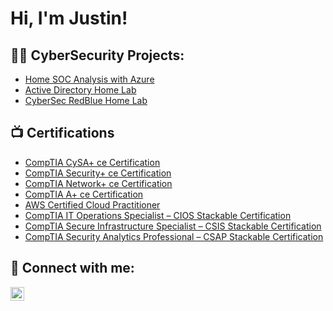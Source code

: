 <h1>Hi, I'm Justin! 
<h2>👨‍💻 CyberSecurity Projects:</h2>

  - [Home SOC Analysis with Azure](https://github.com/Justinrwiririza/Home-SOC-Analysis-with-Azure/tree/main)
  - [Active Directory Home Lab](https://github.com/Justinrwiririza/Home-SOC-Analysis-with-Azure/tree/main)
  - [CyberSec RedBlue Home Lab](https://github.com/Justinrwiririza/Home-SOC-Analysis-with-Azure/tree/main)

<h2>📺 Certifications</h2>

- [CompTIA CySA+ ce Certification](https://www.credly.com/badges/3ed42ae9-0ba8-4b5a-929c-9e2da72c21b5)
- [CompTIA Security+ ce Certification](https://www.credly.com/badges/9cfe8e06-f575-4581-bb91-f59bfc2f5057)
- [CompTIA Network+ ce Certification](https://www.credly.com/badges/9f88c065-fb2c-4f2f-8351-34214d754ddc)
- [CompTIA A+ ce Certification](https://www.credly.com/badges/24efda39-1852-4c00-88bc-0b3596c02e60)
- [AWS Certified Cloud Practitioner](https://www.credly.com/badges/91b0d70e-3e3f-4174-9c41-eafd976f0ada)
- [CompTIA IT Operations Specialist – CIOS Stackable Certification](https://www.credly.com/badges/ab5bbe2d-44d7-4d62-a7f3-c874df195bd1)
- [CompTIA Secure Infrastructure Specialist – CSIS Stackable Certification](https://www.credly.com/badges/144499c9-9668-4667-9392-da54599db525)
- [CompTIA Security Analytics Professional – CSAP Stackable Certification](https://www.credly.com/badges/d6552e1a-370a-424a-921b-bcba151f289a)

<h2> 🤳 Connect with me:</h2>

[<img align="left" alt="JoshMadakor | LinkedIn" width="22px" src="https://cdn.jsdelivr.net/npm/simple-icons@v3/icons/linkedin.svg" />][linkedin]

[linkedin]: https://www.linkedin.com/in/justin-rwiririza

